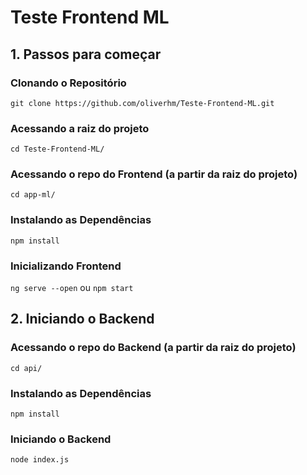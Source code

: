 # Teste Frontend ML

## 1. Passos para começar

### Clonando o Repositório

`git clone https://github.com/oliverhm/Teste-Frontend-ML.git`

### Acessando a raiz do projeto

`cd Teste-Frontend-ML/`

### Acessando o repo do Frontend (a partir da raiz do projeto)

`cd app-ml/`

### Instalando as Dependências

`npm install`

### Inicializando Frontend

`ng serve --open` ou `npm start`

## 2. Iniciando o Backend

### Acessando o repo do Backend (a partir da raiz do projeto)

`cd api/`

### Instalando as Dependências

`npm install`

### Iniciando o Backend

`node index.js`
